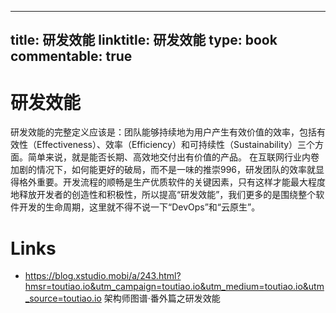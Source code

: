 
---
title: 研发效能
linktitle: 研发效能
type: book
commentable: true
---

# 研发效能

研发效能的完整定义应该是：团队能够持续地为用户产生有效价值的效率，包括有效性（Effectiveness）、效率（Efficiency）和可持续性（Sustainability）三个方面。简单来说，就是能否长期、高效地交付出有价值的产品。
在互联网行业内卷加剧的情况下，如何能更好的破局，而不是一味的推崇996，研发团队的效率就显得格外重要。开发流程的顺畅是生产优质软件的关键因素，只有这样才能最大程度地释放开发者的创造性和积极性，所以提高“研发效能”，我们更多的是围绕整个软件开发的生命周期，这里就不得不说一下“DevOps”和“云原生”。

# Links

- https://blog.xstudio.mobi/a/243.html?hmsr=toutiao.io&utm_campaign=toutiao.io&utm_medium=toutiao.io&utm_source=toutiao.io 架构师图谱·番外篇之研发效能
    